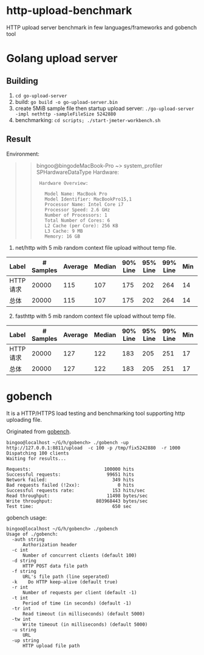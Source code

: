 # http-upload-benchmark
HTTP upload server benchmark in few languages/frameworks and gobench tool

# Golang upload server

## Building
1. `cd go-upload-server`
1. build: `go build -o go-upload-server.bin`
2. create 5MiB sample file then startup upload server: `./go-upload-server -impl nethttp -sampleFileSize 5242880`
3. benchmarking: `cd scripts; ./start-jmeter-workbench.sh`

## Result

Environment:

>>  bingoo@bingodeMacBook-Pro ~> system_profiler SPHardwareDataType
>>  Hardware:
>>  
>>      Hardware Overview:
>>  
>>        Model Name: MacBook Pro
>>        Model Identifier: MacBookPro15,1
>>        Processor Name: Intel Core i7
>>        Processor Speed: 2.6 GHz
>>        Number of Processors: 1
>>        Total Number of Cores: 6
>>        L2 Cache (per Core): 256 KB
>>        L3 Cache: 9 MB
>>        Memory: 16 GB


1. net/http with 5 mib random context file upload without temp file.

| Label  | # Samples | Average | Median | 90% Line | 95% Line | 99% Line | Min | Max | Error % | Throughput | Received KB/sec | Sent KB/sec | 
|--------|-----------|---------|--------|----------|----------|----------|-----|-----|---------|------------|-----------------|-------------| 
| HTTP请求 | 20000     | 115     | 107    | 175      | 202      | 264      | 14  | 887 | 0.000%  | 171.53983  | 12.56           | 878361.45   | 
| 总体     | 20000     | 115     | 107    | 175      | 202      | 264      | 14  | 887 | 0.000%  | 171.53983  | 12.56           | 878361.45   | 

2. fasthttp with 5 mib random context file upload without temp file.

| Label  | # Samples | Average | Median | 90% Line | 95% Line | 99% Line | Min | Max | Error % | Throughput | Received KB/sec | Sent KB/sec | 
|--------|-----------|---------|--------|----------|----------|----------|-----|-----|---------|------------|-----------------|-------------| 
| HTTP请求 | 20000     | 127     | 122    | 183      | 205      | 251      | 17  | 400 | 0.000%  | 154.58101  | 14.04           | 791524.64   | 
| 总体     | 20000     | 127     | 122    | 183      | 205      | 251      | 17  | 400 | 0.000%  | 154.58101  | 14.04           | 791524.64   | 



# gobench

It is a HTTP/HTTPS load testing and benchmarking tool supporting http uploading file.

Originated from [gobench](https://github.com/cmpxchg16/gobench). 

    bingoo@localhost ~/G/h/gobench> ./gobench -up http://127.0.0.1:8811/upload  -c 100 -p /tmp/fix5242880  -r 1000
    Dispatching 100 clients
    Waiting for results...

    Requests:                           100000 hits
    Successful requests:                 99651 hits
    Network failed:                        349 hits
    Bad requests failed (!2xx):              0 hits
    Successful requests rate:              153 hits/sec
    Read throughput:                     11498 bytes/sec
    Write throughput:                803968443 bytes/sec
    Test time:                             650 sec

gobench usage:

    bingoo@localhost ~/G/h/gobench> ./gobench
    Usage of ./gobench:
      -auth string
          Authorization header
      -c int
          Number of concurrent clients (default 100)
      -d string
          HTTP POST data file path
      -f string
          URL's file path (line seperated)
      -k	Do HTTP keep-alive (default true)
      -r int
          Number of requests per client (default -1)
      -t int
          Period of time (in seconds) (default -1)
      -tr int
          Read timeout (in milliseconds) (default 5000)
      -tw int
          Write timeout (in milliseconds) (default 5000)
      -u string
          URL
      -up string
          HTTP upload file path
